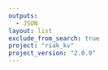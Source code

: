 ```yaml
---
outputs:
  - JSON
layout: list
exclude_from_search: true
project: "riak_kv"
project_version: "2.0.9"
---
```



